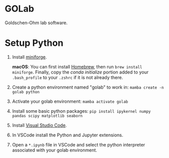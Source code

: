 # GOLab
Goldschen-Ohm lab software.

# Setup Python
1. Install [miniforge](https://github.com/conda-forge/miniforge).
    
    **macOS**: You can first install [Homebrew](https://brew.sh/), then run `brew install miniforge`. Finally, copy the *conda initialize* portion added to your `.bash_profile` to your `.zshrc` if it is not already there.
2. Create a python environment named "golab" to work in: `mamba create -n golab python`
3. Activate your golab environment: `mamba activate golab`
4. Install some basic python packages: `pip install ipykernel numpy pandas scipy matplotlib seaborn`
5. Install [Visual Studio Code](https://code.visualstudio.com).
6. In VSCode install the Python and Jupyter extensions.
7. Open a `*.ipynb` file in VSCode and select the python interpreter associated with your golab environment.
